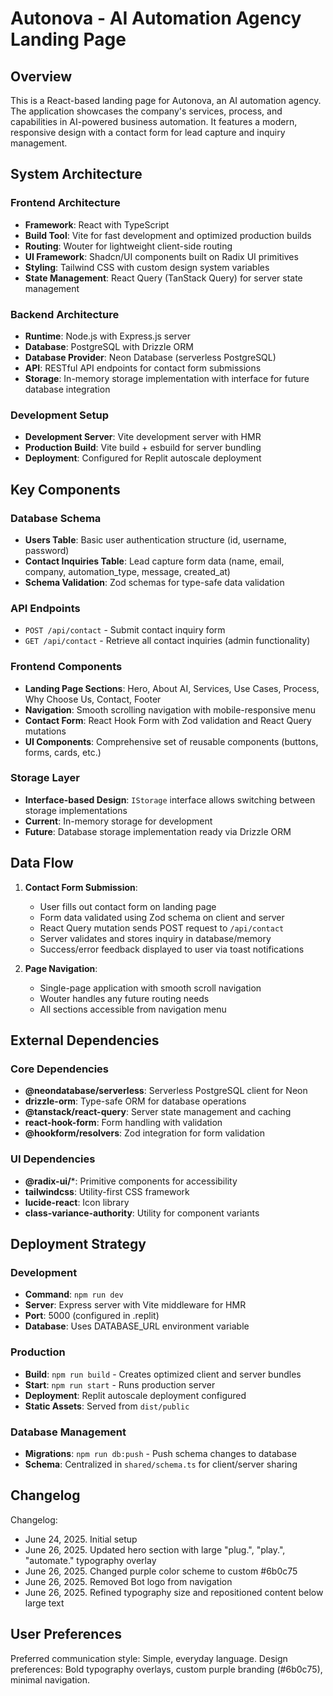 # Autonova - AI Automation Agency Landing Page

## Overview

This is a React-based landing page for Autonova, an AI automation agency. The application showcases the company's services, process, and capabilities in AI-powered business automation. It features a modern, responsive design with a contact form for lead capture and inquiry management.

## System Architecture

### Frontend Architecture
- **Framework**: React with TypeScript
- **Build Tool**: Vite for fast development and optimized production builds
- **Routing**: Wouter for lightweight client-side routing
- **UI Framework**: Shadcn/UI components built on Radix UI primitives
- **Styling**: Tailwind CSS with custom design system variables
- **State Management**: React Query (TanStack Query) for server state management

### Backend Architecture
- **Runtime**: Node.js with Express.js server
- **Database**: PostgreSQL with Drizzle ORM
- **Database Provider**: Neon Database (serverless PostgreSQL)
- **API**: RESTful API endpoints for contact form submissions
- **Storage**: In-memory storage implementation with interface for future database integration

### Development Setup
- **Development Server**: Vite development server with HMR
- **Production Build**: Vite build + esbuild for server bundling
- **Deployment**: Configured for Replit autoscale deployment

## Key Components

### Database Schema
- **Users Table**: Basic user authentication structure (id, username, password)
- **Contact Inquiries Table**: Lead capture form data (name, email, company, automation_type, message, created_at)
- **Schema Validation**: Zod schemas for type-safe data validation

### API Endpoints
- `POST /api/contact` - Submit contact inquiry form
- `GET /api/contact` - Retrieve all contact inquiries (admin functionality)

### Frontend Components
- **Landing Page Sections**: Hero, About AI, Services, Use Cases, Process, Why Choose Us, Contact, Footer
- **Navigation**: Smooth scrolling navigation with mobile-responsive menu
- **Contact Form**: React Hook Form with Zod validation and React Query mutations
- **UI Components**: Comprehensive set of reusable components (buttons, forms, cards, etc.)

### Storage Layer
- **Interface-based Design**: `IStorage` interface allows switching between storage implementations
- **Current**: In-memory storage for development
- **Future**: Database storage implementation ready via Drizzle ORM

## Data Flow

1. **Contact Form Submission**:
   - User fills out contact form on landing page
   - Form data validated using Zod schema on client and server
   - React Query mutation sends POST request to `/api/contact`
   - Server validates and stores inquiry in database/memory
   - Success/error feedback displayed to user via toast notifications

2. **Page Navigation**:
   - Single-page application with smooth scroll navigation
   - Wouter handles any future routing needs
   - All sections accessible from navigation menu

## External Dependencies

### Core Dependencies
- **@neondatabase/serverless**: Serverless PostgreSQL client for Neon
- **drizzle-orm**: Type-safe ORM for database operations
- **@tanstack/react-query**: Server state management and caching
- **react-hook-form**: Form handling with validation
- **@hookform/resolvers**: Zod integration for form validation

### UI Dependencies
- **@radix-ui/***: Primitive components for accessibility
- **tailwindcss**: Utility-first CSS framework
- **lucide-react**: Icon library
- **class-variance-authority**: Utility for component variants

## Deployment Strategy

### Development
- **Command**: `npm run dev`
- **Server**: Express server with Vite middleware for HMR
- **Port**: 5000 (configured in .replit)
- **Database**: Uses DATABASE_URL environment variable

### Production
- **Build**: `npm run build` - Creates optimized client and server bundles
- **Start**: `npm run start` - Runs production server
- **Deployment**: Replit autoscale deployment configured
- **Static Assets**: Served from `dist/public`

### Database Management
- **Migrations**: `npm run db:push` - Push schema changes to database
- **Schema**: Centralized in `shared/schema.ts` for client/server sharing

## Changelog

Changelog:
- June 24, 2025. Initial setup
- June 26, 2025. Updated hero section with large "plug.", "play.", "automate." typography overlay
- June 26, 2025. Changed purple color scheme to custom #6b0c75
- June 26, 2025. Removed Bot logo from navigation
- June 26, 2025. Refined typography size and repositioned content below large text

## User Preferences

Preferred communication style: Simple, everyday language.
Design preferences: Bold typography overlays, custom purple branding (#6b0c75), minimal navigation.